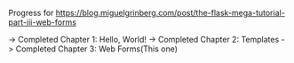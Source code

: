 Progress for https://blog.miguelgrinberg.com/post/the-flask-mega-tutorial-part-iii-web-forms

-> Completed Chapter 1: Hello, World!
-> Completed Chapter 2: Templates
-> Completed Chapter 3: Web Forms(This one)
